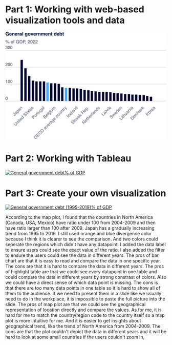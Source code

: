 # Part 1: Working with web-based visualization tools and data
![government-debt-bar-chart](/government-debt/government-debt.png)


# Part 2: Working with Tableau

<div class="tableauPlaceholder" id="viz1730689770739" style="position: relative;">
    <noscript>
        <a href="#">
            <img alt="General government debt% of GDP" src="https://public.tableau.com/static/images/go/government-debt/government-debt/1_rss.png" style="border: none;" />
        </a>
    </noscript>
    <object class="tableauViz" style="display: none;">
        <param name="host_url" value="https%3A%2F%2Fpublic.tableau.com%2F" />
        <param name="embed_code_version" value="3" />
        <param name="site_root" value="" />
        <param name="name" value="government-debt/government-debt" />
        <param name="tabs" value="no" />
        <param name="toolbar" value="yes" />
        <param name="static_image" value="https://public.tableau.com/static/images/go/government-debt/government-debt/1.png" />
        <param name="animate_transition" value="yes" />
        <param name="display_static_image" value="yes" />
        <param name="display_spinner" value="yes" />
        <param name="display_overlay" value="yes" />
        <param name="display_count" value="yes" />
        <param name="language" value="en-US" />
    </object>
</div>

<script type="text/javascript">
    var divElement = document.getElementById("viz1730689770739");
    var vizElement = divElement.getElementsByTagName("object")[0];
    vizElement.style.width = "100%";
    vizElement.style.height = (divElement.offsetWidth * 0.75) + "px";
    var scriptElement = document.createElement("script");
    scriptElement.src = "https://public.tableau.com/javascripts/api/viz_v1.js";
    vizElement.parentNode.insertBefore(scriptElement, vizElement);
</script>


# Part 3: Create your own visualization

<div class="tableauPlaceholder" id="viz1730697715200" style="position: relative;">
    <noscript>
        <a href="#">
            <img alt="General government debt (1995-2019)% of GDP" src="https://public.tableau.com/static/images/9X/9X7QSC6Q2/1_rss.png" style="border: none;" />
        </a>
    </noscript>
    <object class="tableauViz" style="display: none;">
        <param name="host_url" value="https%3A%2F%2Fpublic.tableau.com%2F" />
        <param name="embed_code_version" value="3" />
        <param name="path" value="shared/9X7QSC6Q2" />
        <param name="toolbar" value="yes" />
        <param name="static_image" value="https://public.tableau.com/static/images/9X/9X7QSC6Q2/1.png" />
        <param name="animate_transition" value="yes" />
        <param name="display_static_image" value="yes" />
        <param name="display_spinner" value="yes" />
        <param name="display_overlay" value="yes" />
        <param name="display_count" value="yes" />
        <param name="language" value="en-US" />
        <param name="filter" value="publish=yes" />
    </object>
</div>

<script type="text/javascript">
    var divElement = document.getElementById("viz1730697715200");
    var vizElement = divElement.getElementsByTagName("object")[0];
    vizElement.style.width = "100%";
    vizElement.style.height = (divElement.offsetWidth * 0.75) + "px";
    var scriptElement = document.createElement("script");
    scriptElement.src = "https://public.tableau.com/javascripts/api/viz_v1.js";
    vizElement.parentNode.insertBefore(scriptElement, vizElement);
</script>

According to the map plot, I found that the countries in North America (Canada, USA, Mexico) have ratio under 100 from 2004-2009 and then have ratio larger than 100 after 2009. Japan has a gradually increasing trend from 1995 to 2019.
I still used orange and blue divergence color because I think it is clearer to see the comparison. And two colors could seperate the regions which didn't have any datapoint. I added the data label to ensure users could see the exact value of the ratio. I also added the filter to ensure the users could see the data in different years.
The pros of bar chart are that it is easy to read and compare the data in one specific year. The cons are that it is hard to compare the data in different years.
The pros of highlight table are that we could see every datapoint in one table and could compare the data in different years by strong constrast of colors. Also we could have a direct sense of which data point is missing. The cons is that there are too many data points in one table so it is hard to show all of them to the audience. If we need to present them in a slide like we usually need to do in the workplace, it is impossible to paste the full picture into the slide.
The pros of map plot are that we could see the geographical representation of location directly and compare the values. As for me, it is hard for me to match the country/region code to the country itself so a map plot is more intuitive for me. And it is easier to get insights about geographical trend, like the trend of North America from 2004-2009. The cons are that the plot couldn't depict the data in different years and it will be hard to look at some small countries if the users couldn't zoom in,